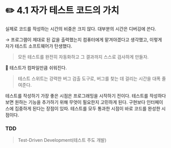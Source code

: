 # ✏️ 4.1 자가 테스트 코드의 가치

실제로 코드를 작성하는 시간의 비중은 크지 않다. 대부분의 시간은 디버깅에 쓴다.

→ 프로그램이 제대로 된 값을 출력했는지 컴퓨터에게 맡겨야겠다고 생각했고, 이렇게 자가 테스트 소프트웨어가 탄생했다.

> 모든 테스트를 완전히 자동화하고 그 결과까지 스스로 검사하게 만들자.

📍 테스트가 컴파일만큼 쉬워진다.&#x20;

> 테스트 스위트는 강력한 버그 검출 도구로, 버그를 찾는 데 걸리는 시간을 대폭 줄여준다.



테스트를 작성하기 가장 좋은 시점은 프로그래밍을 시작하기 전이다. 테스트를 작성하다 보면 원하는 기능을 추가하기 위해 무엇이 필요한지 고민하게 된다. 구현보다 인터페이스에 집중하게 된다는 장점이 있따. 테스트를 모두 통과한 시점이 바로 코드를 완성한 시점이다.

### TDD

> Test-Driven Development(테스트 주도 개발)

